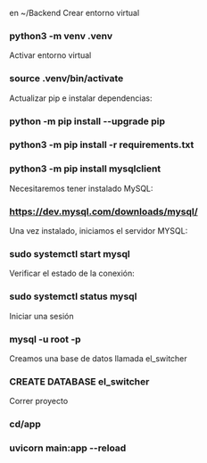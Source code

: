en ~/Backend
Crear entorno virtual
###  python3 -m venv .venv
Activar entorno virtual
###  source .venv/bin/activate
Actualizar pip e instalar dependencias:
###  python -m pip install --upgrade pip
###  python3 -m pip install -r requirements.txt
###  python3 -m pip install mysqlclient

Necesitaremos tener instalado MySQL:
### https://dev.mysql.com/downloads/mysql/

Una vez instalado, iniciamos el servidor MYSQL:
### sudo systemctl start mysql

Verificar el estado de la conexión:
### sudo systemctl status mysql

Iniciar una sesión
### mysql -u root -p

Creamos una base de datos llamada el_switcher
### CREATE DATABASE el_switcher

Correr proyecto
### cd/app 
###  uvicorn main:app --reload
